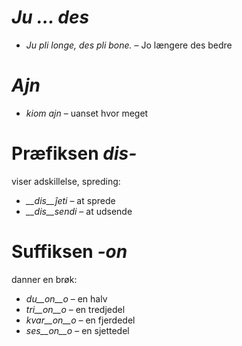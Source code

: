 # *Ju … des*

- *Ju pli longe, des pli bone.* – Jo længere des bedre
 

# *Ajn*

- *kiom ajn* – uanset hvor meget
 

# Præfiksen *dis-*

viser adskillelse, spreding:

- *__dis__ĵeti* – at sprede
- *__dis__sendi* – at udsende
 

# Suffiksen *-on*

danner en brøk:

- *du__on__o*   – en halv
- *tri__on__o*  – en tredjedel
- *kvar__on__o* – en fjerdedel
- *ses__on__o*  – en sjettedel
 
